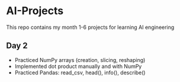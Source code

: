 # AI-Projects
This repo contains my month 1-6 projects for learning AI engineering 
## Day 2
- Practiced NumPy arrays (creation, slicing, reshaping)
- Implemented dot product manually and with NumPy
- Practiced Pandas: read_csv, head(), info(), describe()
